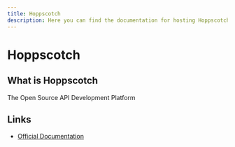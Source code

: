 ```yaml
---
title: Hoppscotch
description: Here you can find the documentation for hosting Hoppscotch with Coolify.
---
```


# Hoppscotch

## What is Hoppscotch

The Open Source API Development Platform

## Links

- [Official Documentation](https://docs.hoppscotch.io?utm_source=coolify.io)
